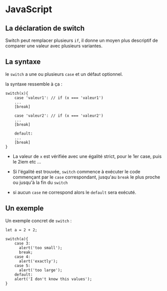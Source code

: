 # JavaScript

## La déclaration de switch

Switch peut remplacer plusieurs `if`, il donne un moyen plus descriptif de comparer une valeur avec plusieurs variantes.

## La syntaxe 

le `switch` a une ou plusieurs `case` et un défaut optionnel.

la syntaxe ressemble à ça :
```
switch(x){
    case 'valeur1': // if (x === 'valeur1')
    ...
    [break]

    case 'valeur2': // if (x === 'valeur2')
    ...
    [break]
    
    default:
    ...
    [break]
}
```

*   La valeur de `x` est vérifiée avec une égalité strict, pour le 1er case, puis le 2iem etc ...

*   Si l'égalité est trouvée, `switch` commence à exécuter le code commençant par le `case` correspondant, jusqu'au `break` le plus proche ou jusqu'à la fin du `switch`

*   si aucun `case` ne correspond alors le `default` sera exécuté.

## Un exemple 

Un exemple concret de `switch` : 

```
let a = 2 + 2;

switch(a){
    case 3:
      alert('too small');
      break;
    case 4:
      alert('exactly');
    case 5:
      alert('too large');
    default:
    alert('I don't know this values');
}
```